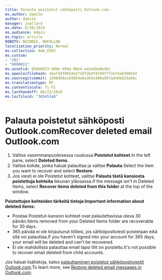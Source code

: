 ```yaml
---
title: Palauta poistetut sähköposti Outlook.com-
ms.author: daeite
author: daeite
manager: joallard
ms.date: 6/20/2019
ms.audience: Admin
ms.topic: article
ROBOTS: NOINDEX, NOFOLLOW
localization_priority: Normal
ms.collection: Adm_O365
ms.custom:
- "261"
- "8000011"
ms.assetid: 650b8923-48de-494a-88e4-aa3a4be8e4bc
ms.openlocfilehash: a5ef44f8024e5718f26df9fd4f7f2ef4a6390544
ms.sourcegitcommit: 1d98db8acb9959aba3b5e308a567ade6b62da56c
ms.translationtype: MT
ms.contentlocale: fi-FI
ms.lasthandoff: 08/22/2019
ms.locfileid: "36545348"
---
```

# <a name="recover-deleted-email-outlookcom"></a><span data-ttu-id="2e7b1-102">Palauta poistetut sähköposti Outlook.com</span><span class="sxs-lookup"><span data-stu-id="2e7b1-102">Recover deleted email Outlook.com</span></span>

1. <span data-ttu-id="2e7b1-103">Valitse vasemmanpuoleisessa ruudussa **Poistetut kohteet**.</span><span class="sxs-lookup"><span data-stu-id="2e7b1-103">In the left pane, select **Deleted Items**.</span></span>
2. <span data-ttu-id="2e7b1-104">Valitse kohde, jonka haluat palauttaa ja valitse **Palauta**.</span><span class="sxs-lookup"><span data-stu-id="2e7b1-104">Select the item you want to recover and select **Restore**.</span></span>
3. <span data-ttu-id="2e7b1-105">Jos viesti ei ole Poistetut kohteet, valitse **Palauta tästä kansiosta poistettuja kohteita** ikkunan yläosassa.</span><span class="sxs-lookup"><span data-stu-id="2e7b1-105">If the message isn't in Deleted Items, select **Recover items deleted from this folder** at the top of the window.</span></span>

 <span data-ttu-id="2e7b1-106">**Poistettujen kohteiden tärkeitä tietoja:**</span><span class="sxs-lookup"><span data-stu-id="2e7b1-106">**Important information about deleted items:**</span></span>
  
- <span data-ttu-id="2e7b1-107">Poistaa Poistetut-kansion kohteet ovat palautettavissa oleva 30 päivän.</span><span class="sxs-lookup"><span data-stu-id="2e7b1-107">Items removed from your Deleted Items folder are recoverable for 30 days.</span></span>
- <span data-ttu-id="2e7b1-108">365 päivää ei ole kirjautunut tilillesi, jos sähköpostiviesti poistetaan eikä sitä voi palauttaa.</span><span class="sxs-lookup"><span data-stu-id="2e7b1-108">If you haven't signed into your account for 365 days, your email will be deleted and can't be recovered.</span></span>
- <span data-ttu-id="2e7b1-109">Ei ole mahdollista palauttaa email lapsi tilit on poistettu.</span><span class="sxs-lookup"><span data-stu-id="2e7b1-109">It's not possible to recover email deleted from child accounts.</span></span>

<span data-ttu-id="2e7b1-110">Jos haluat lisätietoja, katso [palauttaminen poistetut sähköpostiviestit Outlook.com](https://support.office.com/article/cf06ab1b-ae0b-418c-a4d9-4e895f83ed50?wt.mc_id=Office_Outlook_com_Alchemy).</span><span class="sxs-lookup"><span data-stu-id="2e7b1-110">To learn more, see [Restore deleted email messages in Outlook.com](https://support.office.com/article/cf06ab1b-ae0b-418c-a4d9-4e895f83ed50?wt.mc_id=Office_Outlook_com_Alchemy).</span></span>